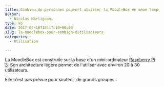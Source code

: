 ```yaml
---
title: Combien de personnes peuvent utiliser la MoodleBox en même temps ?
author:
  - Nicolas Martignoni
type: kb
date: 2017-04-18T18:17:10+00:00
slug: la-moodlebox-pour-combien-dutilisateurs
categories:
  - Utilisation

---
```

La MoodleBox est construite sur la base d'un mini-ordinateur [Raspberry Pi 3][1]. Son architecture légère permet de l'utiliser avec environ 20 à 30 utilisateurs.

Elle n'est pas prévue pour soutenir de grands groupes.

 [1]: https://www.raspberrypi.org/

